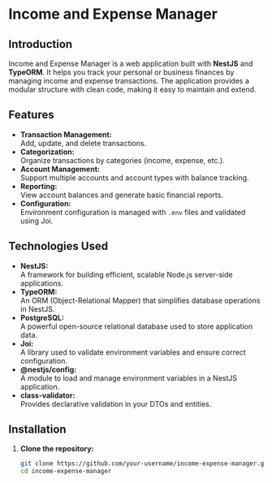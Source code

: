 # Income and Expense Manager

## Introduction

Income and Expense Manager is a web application built with **NestJS** and **TypeORM**. It helps you track your personal or business finances by managing income and expense transactions. The application provides a modular structure with clean code, making it easy to maintain and extend.

## Features

- **Transaction Management:**  
  Add, update, and delete transactions.
- **Categorization:**  
  Organize transactions by categories (income, expense, etc.).
- **Account Management:**  
  Support multiple accounts and account types with balance tracking.
- **Reporting:**  
  View account balances and generate basic financial reports.
- **Configuration:**  
  Environment configuration is managed with `.env` files and validated using Joi.

## Technologies Used

- **NestJS:**  
  A framework for building efficient, scalable Node.js server-side applications.
- **TypeORM:**  
  An ORM (Object-Relational Mapper) that simplifies database operations in NestJS.
- **PostgreSQL:**  
  A powerful open-source relational database used to store application data.
- **Joi:**  
  A library used to validate environment variables and ensure correct configuration.
- **@nestjs/config:**  
  A module to load and manage environment variables in a NestJS application.
- **class-validator:**  
  Provides declarative validation in your DTOs and entities.

## Installation

1. **Clone the repository:**

    ```bash
    git clone https://github.com/your-username/income-expense-manager.git
    cd income-expense-manager
    ```
